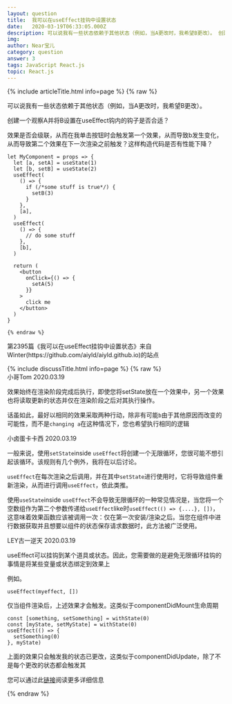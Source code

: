 ```yaml
---
layout: question
title:  我可以在useEffect挂钩中设置状态
date:   2020-03-19T06:33:05.000Z
description: 可以说我有一些状态依赖于其他状态（例如，当A更改时，我希望B更改）。 创建一个观察A并将B设置在useEffect钩内的钩子是否合适？ 效果是否会...
img: 
author: Near宝儿
category: question
answer: 3
tags: JavaScript React.js
topic: React.js
---
```

<div class="article-root">
  <div class="article">
    {% include articleTitle.html info=page %}
    {% raw %}
    <div class="article-content"><p><font style="vertical-align: inherit;"><font style="vertical-align: inherit;">可以说我有一些状态依赖于其他状态（例如，当A更改时，我希望B更改）。 </font></font></p>

<p><font style="vertical-align: inherit;"><font style="vertical-align: inherit;">创建一个观察A并将B设置在useEffect钩内的钩子是否合适？ </font></font></p>

<p><font style="vertical-align: inherit;"><font style="vertical-align: inherit;">效果是否会级联，从而在我单击按钮时会触发第一个效果，从而导致b发生变化，从而导致第二个效果在下一次渲染之前触发？</font><font style="vertical-align: inherit;">这样构造代码是否有性能下降？</font></font></p>

<pre><code>let MyComponent = props =&gt; {<font></font>
  let [a, setA] = useState(1)<font></font>
  let [b, setB] = useState(2)<font></font>
  useEffect(<font></font>
    () =&gt; {<font></font>
      if (/*some stuff is true*/) {<font></font>
        setB(3)<font></font>
      }<font></font>
    },<font></font>
    [a],<font></font>
  )<font></font>
  useEffect(<font></font>
    () =&gt; {<font></font>
      // do some stuff<font></font>
    },<font></font>
    [b],<font></font>
  )<font></font>
<font></font>
  return (<font></font>
    &lt;button<font></font>
      onClick={() =&gt; {<font></font>
        setA(5)<font></font>
      }}<font></font>
    &gt;<font></font>
      click me<font></font>
    &lt;/button&gt;<font></font>
  )<font></font>
}<font></font>
</code></pre></div>
    {% endraw %}
  </div>
  <p class="winter_mark">第2395篇《我可以在useEffect挂钩中设置状态》来自Winter(https://github.com/aiyld/aiyld.github.io)的站点</p>
  <div class="discuss-wrapper">
    {% include discussTitle.html info=page %}
    {% raw %}
    <div class="discuss-item">
        <div class="discuss-parent">
          <div class="discuss-meta">
            <span class="discuss-user">小哥Tom</span>
            <span class="discuss-time">2020.03.19</span>
          </div>
          <div class="discuss-comment"><p><font style="vertical-align: inherit;"><font style="vertical-align: inherit;">效果始终在渲染阶段完成后执行，即使您将setState放在一个效果中，另一个效果也将读取更新的状态并仅在渲染阶段之后对其执行操作。 </font></font></p>

<p><font style="vertical-align: inherit;"><font style="vertical-align: inherit;">话虽如此，最好以相同的效果采取两种行动，除非有可能</font></font><code>b</code><font style="vertical-align: inherit;"><font style="vertical-align: inherit;">由于其他原因而改变</font><font style="vertical-align: inherit;">的可能性，</font><font style="vertical-align: inherit;">而不是</font></font><code>changing a</code><font style="vertical-align: inherit;"><font style="vertical-align: inherit;">在这种情况下，您也希望执行相同的逻辑</font></font></p></div>
        </div></div><div class="discuss-item">
        <div class="discuss-parent">
          <div class="discuss-meta">
            <span class="discuss-user">小卤蛋卡卡西</span>
            <span class="discuss-time">2020.03.19</span>
          </div>
          <div class="discuss-comment"><p><font style="vertical-align: inherit;"><font style="vertical-align: inherit;">一般来说，使用</font></font><code>setState</code><font style="vertical-align: inherit;"><font style="vertical-align: inherit;">inside </font></font><code>useEffect</code><font style="vertical-align: inherit;"><font style="vertical-align: inherit;">将创建一个无限循环，您很可能不想引起该循环。</font><font style="vertical-align: inherit;">该规则有几个例外，我将在以后讨论。</font></font></p>

<p><code>useEffect</code><font style="vertical-align: inherit;"><font style="vertical-align: inherit;">在每次渲染之后调用，并在其中</font></font><code>setState</code><font style="vertical-align: inherit;"><font style="vertical-align: inherit;">进行使用时，它将导致组件重新渲染，从而进行调用</font></font><code>useEffect</code><font style="vertical-align: inherit;"><font style="vertical-align: inherit;">，依此类推。</font></font></p>

<p><font style="vertical-align: inherit;"><font style="vertical-align: inherit;">使用</font></font><code>useState</code><font style="vertical-align: inherit;"><font style="vertical-align: inherit;">inside </font></font><code>useEffect</code><font style="vertical-align: inherit;"><font style="vertical-align: inherit;">不会导致无限循环的</font><font style="vertical-align: inherit;">一种常见情况</font><font style="vertical-align: inherit;">是，当您将一个空数组作为第二个参数传递给</font></font><code>useEffect</code><font style="vertical-align: inherit;"><font style="vertical-align: inherit;">like时</font></font><code>useEffect(() =&gt; {....}, [])</code><font style="vertical-align: inherit;"><font style="vertical-align: inherit;">，这意味着效果函数应该被调用一次：仅在第一次安装/渲染之后。</font><font style="vertical-align: inherit;">当您在组件中进行数据获取并且想要以组件的状态保存请求数据时，此方法被广泛使用。</font></font></p></div>
        </div></div><div class="discuss-item">
        <div class="discuss-parent">
          <div class="discuss-meta">
            <span class="discuss-user">LEY古一逆天</span>
            <span class="discuss-time">2020.03.19</span>
          </div>
          <div class="discuss-comment"><p><font style="vertical-align: inherit;"><font style="vertical-align: inherit;">useEffect可以挂钩到某个道具或状态。</font><font style="vertical-align: inherit;">因此，您需要做的是避免无限循环挂钩的事情是将某些变量或状态绑定到效果上</font></font></p>

<p><font style="vertical-align: inherit;"><font style="vertical-align: inherit;">例如。</font></font></p>

<pre><code>useEffect(myeffect, [])
</code></pre>

<p><font style="vertical-align: inherit;"><font style="vertical-align: inherit;">仅当组件渲染后，上述效果才会触发。</font><font style="vertical-align: inherit;">这类似于componentDidMount生命周期</font></font></p>

<pre><code>const [something, setSomething] = withState(0)<font></font>
const [myState, setMyState] = withState(0)<font></font>
useEffect(() =&gt; {<font></font>
  setSomething(0)<font></font>
}, myState)<font></font>
</code></pre>

<p><font style="vertical-align: inherit;"><font style="vertical-align: inherit;">上面的效果只会触发我的状态已更改，这类似于componentDidUpdate，除了不是每个更改的状态都会触发其</font></font></p>

<p><font style="vertical-align: inherit;"><font style="vertical-align: inherit;">您可以通过此</font><a href="https://reactjs.org/docs/hooks-reference.html#useeffect" rel="noreferrer"><font style="vertical-align: inherit;">链接</font></a><font style="vertical-align: inherit;">阅读更多详细信息</font></font><a href="https://reactjs.org/docs/hooks-reference.html#useeffect" rel="noreferrer"><font style="vertical-align: inherit;"></font></a></p></div>
        </div></div>
    {% endraw %}
  </div>
<div>
